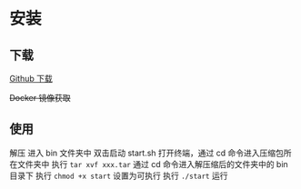 # 安装

## 下载
[Github 下载](https://github.com/MuCloudOfficial/MK-ServerLauncher)

~~Docker 镜像获取~~ 
## 使用

<tabs>
<tab title="Windows">
<procedure>
<step>解压</step>
<step>进入 bin 文件夹中</step>
<step>双击启动 start.sh </step>
</procedure>
</tab>
<tab title="Linux">
<procedure>
<step>打开终端，通过 cd 命令进入压缩包所在文件夹中</step>
<step>执行 <code type="batch">tar xvf xxx.tar</code></step>
<step>通过 cd 命令进入解压缩后的文件夹中的 bin 目录下</step>
<step>执行 <code>chmod +x start</code> 设置为可执行</step>
<step>执行 <code>./start</code> 运行</step>
</procedure>
</tab>
<tab title="Docker">

</tab>
</tabs>
